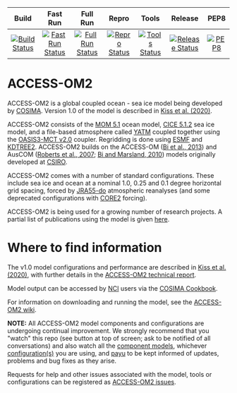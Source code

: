 
| Build | Fast Run | Full Run | Repro | Tools | Release | PEP8 |
|:-------:|:--------:|:--------:|:--------:|:--------:|:--------:|:--------:|
| [![Build Status](https://accessdev.nci.org.au/jenkins/buildStatus/icon?job=ACCESS-OM2/build)](https://accessdev.nci.org.au/jenkins/job/ACCESS-OM2/job/build/) | [![Fast Run Status](https://accessdev.nci.org.au/jenkins/buildStatus/icon?job=ACCESS-OM2/fast_run)](https://accessdev.nci.org.au/jenkins/job/ACCESS-OM2/job/fast_run/) | [![Full Run Status](https://accessdev.nci.org.au/jenkins/buildStatus/icon?job=ACCESS-OM2/full_run)](https://accessdev.nci.org.au/jenkins/job/ACCESS-OM2/job/full_run/) | [![Repro Status](https://accessdev.nci.org.au/jenkins/buildStatus/icon?job=ACCESS-OM2/reproducibility)](https://accessdev.nci.org.au/jenkins/job/ACCESS-OM2/job/reproducibility/) | [![Tools Status](https://accessdev.nci.org.au/jenkins/buildStatus/icon?job=ACCESS-OM2/tools)](https://accessdev.nci.org.au/jenkins/job/ACCESS-OM2/job/tools/) | [![Release Status](https://accessdev.nci.org.au/jenkins/buildStatus/icon?job=ACCESS-OM2/release)](https://accessdev.nci.org.au/jenkins/job/ACCESS-OM2/job/release/) | [![PEP8](https://travis-ci.org/a-parkinson/access-om2.svg?branch=master)](https://travis-ci.org/a-parkinson/access-om2) |

# ACCESS-OM2

ACCESS-OM2 is a global coupled ocean - sea ice model being developed by [COSIMA](http://www.cosima.org.au). Version 1.0 of the model is described in [Kiss et al. (2020)](https://doi.org/10.5194/gmd-13-401-2020). 

ACCESS-OM2 consists of the [MOM 5.1](https://mom-ocean.github.io) ocean model, [CICE 5.1.2](https://github.com/CICE-Consortium/CICE-svn-trunk/tree/cice-5.1.2) sea ice model, and a file-based atmosphere called [YATM](https://github.com/COSIMA/libaccessom2) coupled together using the [OASIS3-MCT v2.0](https://portal.enes.org/oasis) coupler. Regridding is done using [ESMF](https://www.earthsystemcog.org/projects/esmf/) and [KDTREE2](https://github.com/jmhodges/kdtree2). ACCESS-OM2 builds on the ACCESS-OM ([Bi et al., 2013](http://www.bom.gov.au/jshess/docs/2013/bi2_hres.pdf)) and AusCOM ([Roberts et al., 2007](https://50years.acs.org.au/content/dam/acs/50-years/journals/jrpit/JRPIT39.2.137.pdf); [Bi and Marsland, 2010](https://www.cawcr.gov.au/technical-reports/CTR_027.pdf)) models originally developed at [CSIRO](http://www.csiro.au).

ACCESS-OM2 comes with a number of standard configurations. These include sea ice and ocean at a nominal 1.0, 0.25 and 0.1 degree horizontal grid spacing, forced by [JRA55-do](https://doi.org/10.1016/j.ocemod.2018.07.002) atmospheric reanalyses (and some deprecated configurations with [CORE2](http://www.clivar.org/clivar-panels/omdp/core-2) forcing).

ACCESS-OM2 is being used for a growing number of research projects. A partial list of publications using the model is given [here](https://scholar.google.com/citations?hl=en&view_op=list_works&gmla=AJsN-F5gp3-wpXzF8odo9cFy-9ajlgIeqwrOq_7DvPS1rkETzqmPk1Sfx-gAmIs9kFfRflOR3HqNV_85pJ2j4LljHks1wQtONqiuOVgii-UICb9q2fmTp_w&user=inVqu_4AAAAJ).

# Where to find information

The v1.0 model configurations and performance are described in [Kiss et al. (2020)](https://doi.org/10.5194/gmd-13-401-2020), with further details in the [ACCESS-OM2 technical report](https://github.com/COSIMA/ACCESS-OM2-1-025-010deg-report).

Model output can be accessed by [NCI](http://nci.org.au) users via the [COSIMA Cookbook](https://github.com/COSIMA/cosima-cookbook).

For information on downloading and running the model, see the [ACCESS-OM2 wiki](https://github.com/COSIMA/access-om2/wiki). 

**NOTE:** All ACCESS-OM2 model components and configurations are undergoing continual improvement. We strongly recommend that you "watch" this repo (see button at top of screen; ask to be notified of all conversations) and also watch all the [component models](https://github.com/COSIMA/access-om2/tree/master/src), whichever [configuration(s)](https://github.com/COSIMA/access-om2/tree/master/control) you are using, and  [payu](https://github.com/payu-org/payu) to be kept informed of updates, problems and bug fixes as they arise.

Requests for help and other issues associated with the model, tools or configurations can be registered as [ACCESS-OM2 issues](https://github.com/COSIMA/access-om2/issues).
